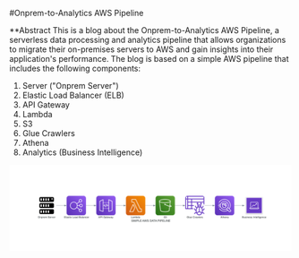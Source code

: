 #Onprem-to-Analytics AWS Pipeline 

**Abstract 
This is a blog about the Onprem-to-Analytics AWS Pipeline, a serverless data processing and analytics pipeline that allows organizations to migrate their on-premises servers to AWS and gain insights into their application's performance. The blog is based on a simple AWS pipeline that includes the following components:

1.	Server ("Onprem Server")
2.	Elastic Load Balancer (ELB)
3.	API Gateway
4.	Lambda
5.	S3
6.	Glue Crawlers
7.	Athena
8.	Analytics (Business Intelligence)


<img width="1000" alt="image" src="https://github.com/jithupaulose/DiagramStudy/blob/b8a73c504a98604c5071d216783b08ea196a8632/simple_aws_data_pipeline.png">

